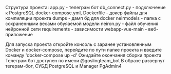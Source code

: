 Структура проекта:
app.py - телеграм бот
db_connect.py - подключение к PostgreSQL
docker-compose.yml, Dockerfile - докер файлы для компиляции проекта
dumps - дамп бд для docker
neirmodels - папка с сохраненными весами обуяаемой модели
neiron.py - файл обучения нейронной сети
requirements - зависимости
webapp-vue-main - веб-приложение


Для запуска проекта откройте консоль с заранее установленным Docker и docker-compose,
перейдите по пути папке проекта и введите команду 'docker-compose up -d'
Ожидайте окончания сборки проекта
Телеграм бот доступен по имени @goslingteam_bot
В образе развернут тегерам-бот, СУБД PostgreSQL и Manager PgAdmin4

